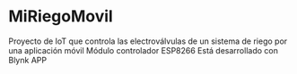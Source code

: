 # MiRiegoMovil
Proyecto de IoT que controla las electroválvulas de un sistema de riego por una aplicación móvil
Módulo controlador ESP8266
Está desarrollado con Blynk APP
